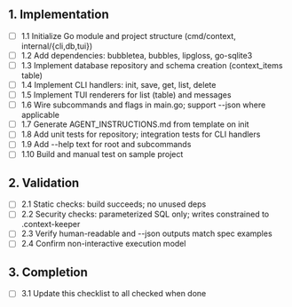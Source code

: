 ## 1. Implementation
- [ ] 1.1 Initialize Go module and project structure (cmd/context, internal/{cli,db,tui})
- [ ] 1.2 Add dependencies: bubbletea, bubbles, lipgloss, go-sqlite3
- [ ] 1.3 Implement database repository and schema creation (context_items table)
- [ ] 1.4 Implement CLI handlers: init, save, get, list, delete
- [ ] 1.5 Implement TUI renderers for list (table) and messages
- [ ] 1.6 Wire subcommands and flags in main.go; support --json where applicable
- [ ] 1.7 Generate AGENT_INSTRUCTIONS.md from template on init
- [ ] 1.8 Add unit tests for repository; integration tests for CLI handlers
- [ ] 1.9 Add --help text for root and subcommands
- [ ] 1.10 Build and manual test on sample project

## 2. Validation
- [ ] 2.1 Static checks: build succeeds; no unused deps
- [ ] 2.2 Security checks: parameterized SQL only; writes constrained to .context-keeper
- [ ] 2.3 Verify human-readable and --json outputs match spec examples
- [ ] 2.4 Confirm non-interactive execution model

## 3. Completion
- [ ] 3.1 Update this checklist to all checked when done
